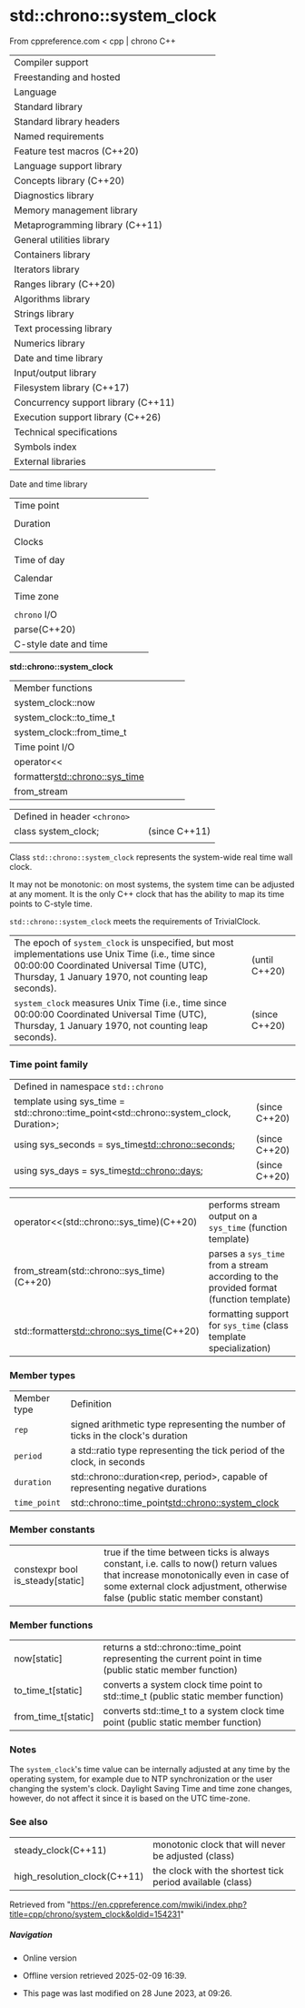 # std::chrono::system_clock

From cppreference.com
< cpp‎ | chrono
C++

|  |  |  |  |  |
| --- | --- | --- | --- | --- |
| Compiler support | | | | |
| Freestanding and hosted | | | | |
| Language | | | | |
| Standard library | | | | |
| Standard library headers | | | | |
| Named requirements | | | | |
| Feature test macros (C++20) | | | | |
| Language support library | | | | |
| Concepts library (C++20) | | | | |
| Diagnostics library | | | | |
| Memory management library | | | | |
| Metaprogramming library (C++11) | | | | |
| General utilities library | | | | |
| Containers library | | | | |
| Iterators library | | | | |
| Ranges library (C++20) | | | | |
| Algorithms library | | | | |
| Strings library | | | | |
| Text processing library | | | | |
| Numerics library | | | | |
| Date and time library | | | | |
| Input/output library | | | | |
| Filesystem library (C++17) | | | | |
| Concurrency support library (C++11) | | | | |
| Execution support library (C++26) | | | | |
| Technical specifications | | | | |
| Symbols index | | | | |
| External libraries | | | | |

Date and time library

|  |  |  |  |  |
| --- | --- | --- | --- | --- |
| Time point | | | | |
| |  |  |  |  |  | | --- | --- | --- | --- | --- | | time_point(C++11) | | | | | | |  |  |  |  |  | | --- | --- | --- | --- | --- | | clock_time_conversion(C++20) | | | | | | |  |  |  |  |  | | --- | --- | --- | --- | --- | | clock_cast(C++20) | | | | | |
| Duration | | | | |
| |  |  |  |  |  | | --- | --- | --- | --- | --- | | duration(C++11) | | | | | |
| Clocks | | | | |
| |  |  |  |  |  | | --- | --- | --- | --- | --- | | ****system_clock****(C++11) | | | | | | steady_clock(C++11) | | | | | | is_clock(C++20) | | | | | | |  |  |  |  |  | | --- | --- | --- | --- | --- | | utc_clock(C++20) | | | | | | tai_clock(C++20) | | | | | | high_resolution_clock(C++11) | | | | | | |  |  |  |  |  | | --- | --- | --- | --- | --- | | gps_clock(C++20) | | | | | | file_clock(C++20) | | | | | | local_t(C++20) | | | | | |
| Time of day | | | | |
| |  |  |  |  |  | | --- | --- | --- | --- | --- | | is_amis_pm(C++20)(C++20) | | | | | | |  |  |  |  |  | | --- | --- | --- | --- | --- | | make12make24(C++20)(C++20) | | | | | | |  |  |  |  |  | | --- | --- | --- | --- | --- | | hh_mm_ss(C++20) | | | | | |  | | | | | |
| Calendar | | | | |
| |  |  |  |  |  | | --- | --- | --- | --- | --- | | day(C++20) | | | | | | month(C++20) | | | | | | year(C++20) | | | | | | weekday(C++20) | | | | | | operator/(C++20) | | | | | | year_month_day(C++20) | | | | | | |  |  |  |  |  | | --- | --- | --- | --- | --- | | year_month_day_last(C++20) | | | | | | year_month_weekday(C++20) | | | | | | year_month_weekday_last(C++20) | | | | | | weekday_indexed(C++20) | | | | | | weekday_last(C++20) | | | | | | month_day(C++20) | | | | | | |  |  |  |  |  | | --- | --- | --- | --- | --- | | month_day_last(C++20) | | | | | | month_weekday(C++20) | | | | | | month_weekday_last(C++20) | | | | | | year_month(C++20) | | | | | | last_speclast(C++20)(C++20) | | | | | |
| Time zone | | | | |
| |  |  |  |  |  | | --- | --- | --- | --- | --- | | tzdb(C++20) | | | | | | tzdb_list(C++20) | | | | | | get_tzdbget_tzdb_listreload_tzdbremote_version(C++20)(C++20)(C++20)(C++20) | | | | | | sys_info(C++20) | | | | | | |  |  |  |  |  | | --- | --- | --- | --- | --- | | local_info(C++20) | | | | | | nonexistent_local_time(C++20) | | | | | | ambiguous_local_time(C++20) | | | | | | locate_zone(C++20) | | | | | | current_zone(C++20) | | | | | | time_zone(C++20) | | | | | | choose(C++20) | | | | | | |  |  |  |  |  | | --- | --- | --- | --- | --- | | zoned_traits(C++20) | | | | | | zoned_time(C++20) | | | | | | time_zone_link(C++20) | | | | | | leap_second(C++20) | | | | | | leap_second_info(C++20) | | | | | | get_leap_second_info(C++20) | | | | | |  | | | | | |
| `chrono` I/O | | | | |
| parse(C++20) | | | | |
| C-style date and time | | | | |

****std::chrono::system_clock****

|  |  |  |  |  |
| --- | --- | --- | --- | --- |
| Member functions | | | | |
| system_clock::now | | | | |
| system_clock::to_time_t | | | | |
| system_clock::from_time_t | | | | |
| Time point I/O | | | | |
| operator<< | | | | |
| formatter<std::chrono::sys_time> | | | | |
| from_stream | | | | |

|  |  |  |
| --- | --- | --- |
| Defined in header `<chrono>` |  |  |
| class system_clock; |  | (since C++11) |
|  |  |  |

Class `std::chrono::system_clock` represents the system-wide real time wall clock.

It may not be monotonic: on most systems, the system time can be adjusted at any moment. It is the only C++ clock that has the ability to map its time points to C-style time.

`std::chrono::system_clock` meets the requirements of TrivialClock.

|  |  |
| --- | --- |
| The epoch of `system_clock` is unspecified, but most implementations use Unix Time (i.e., time since 00:00:00 Coordinated Universal Time (UTC), Thursday, 1 January 1970, not counting leap seconds). | (until C++20) |
| `system_clock` measures Unix Time (i.e., time since 00:00:00 Coordinated Universal Time (UTC), Thursday, 1 January 1970, not counting leap seconds). | (since C++20) |

### Time point family

|  |  |  |
| --- | --- | --- |
| Defined in namespace `std::chrono` |  |  |
| template<class Duration>  using sys_time = std::chrono::time_point<std::chrono::system_clock, Duration>; |  | (since C++20) |
| using sys_seconds = sys_time<std::chrono::seconds>; |  | (since C++20) |
| using sys_days = sys_time<std::chrono::days>; |  | (since C++20) |
|  |  |  |

|  |  |
| --- | --- |
| operator<<(std::chrono::sys_time)(C++20) | performs stream output on a `sys_time`   (function template) |
| from_stream(std::chrono::sys_time)(C++20) | parses a `sys_time` from a stream according to the provided format   (function template) |
| std::formatter<std::chrono::sys_time>(C++20) | formatting support for `sys_time`   (class template specialization) |

### Member types

|  |  |
| --- | --- |
| Member type | Definition |
| `rep` | signed arithmetic type representing the number of ticks in the clock's duration |
| `period` | a std::ratio type representing the tick period of the clock, in seconds |
| `duration` | std::chrono::duration<rep, period>, capable of representing negative durations |
| `time_point` | std::chrono::time_point<std::chrono::system_clock> |

### Member constants

|  |  |
| --- | --- |
| constexpr bool is_steady[static] | true if the time between ticks is always constant, i.e. calls to now() return values that increase monotonically even in case of some external clock adjustment, otherwise false   (public static member constant) |

### Member functions

|  |  |
| --- | --- |
| now[static] | returns a std::chrono::time_point representing the current point in time   (public static member function) |
| to_time_t[static] | converts a system clock time point to std::time_t   (public static member function) |
| from_time_t[static] | converts std::time_t to a system clock time point   (public static member function) |

### Notes

The `system_clock`'s time value can be internally adjusted at any time by the operating system, for example due to NTP synchronization or the user changing the system's clock. Daylight Saving Time and time zone changes, however, do not affect it since it is based on the UTC time-zone.

### See also

|  |  |
| --- | --- |
| steady_clock(C++11) | monotonic clock that will never be adjusted   (class) |
| high_resolution_clock(C++11) | the clock with the shortest tick period available   (class) |

Retrieved from "<https://en.cppreference.com/mwiki/index.php?title=cpp/chrono/system_clock&oldid=154231>"

##### Navigation

- Online version
- Offline version retrieved 2025-02-09 16:39.

- This page was last modified on 28 June 2023, at 09:26.